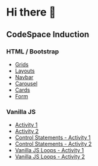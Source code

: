 # Hi there 👋


## CodeSpace Induction

### HTML / Bootstrap
- [Grids](https://cs.pol.pm/grids.html)
- [Layouts](https://cs.pol.pm/layout.html)
- [Navbar](https://cs.pol.pm/navbar.html)
- [Carousel](https://cs.pol.pm/carousel.html)
- [Cards](https://cs.pol.pm/card.html)
- [Form](https://cs.pol.pm/form.html)

### Vanilla JS
- [Activity 1](https://cs.pol.pm/vanillajs1.html)
- [Activity 2](https://cs.pol.pm/vanillajs2.html)
- [Control Statements - Activity 1](https://cs.pol.pm/vjscsa1.html)
- [Control Statements - Activity 2](https://cs.pol.pm/vjscsa2.html)
- [Vanilla JS Loops - Activity 1](https://cs.pol.pm/vjsloopsa1.html)
- [Vanilla JS Loops - Activity 2](https://cs.pol.pm/vjsloopsa2.html)

<!--
**pol-pm/pol-pm** is a ✨ _special_ ✨ repository because its `README.md` (this file) appears on your GitHub profile.

Here are some ideas to get you started:

- 🔭 I’m currently working on ...
- 🌱 I’m currently learning ...
- 👯 I’m looking to collaborate on ...
- 🤔 I’m looking for help with ...
- 💬 Ask me about ...
- 📫 How to reach me: ...
- 😄 Pronouns: ...
- ⚡ Fun fact: ...
-->
